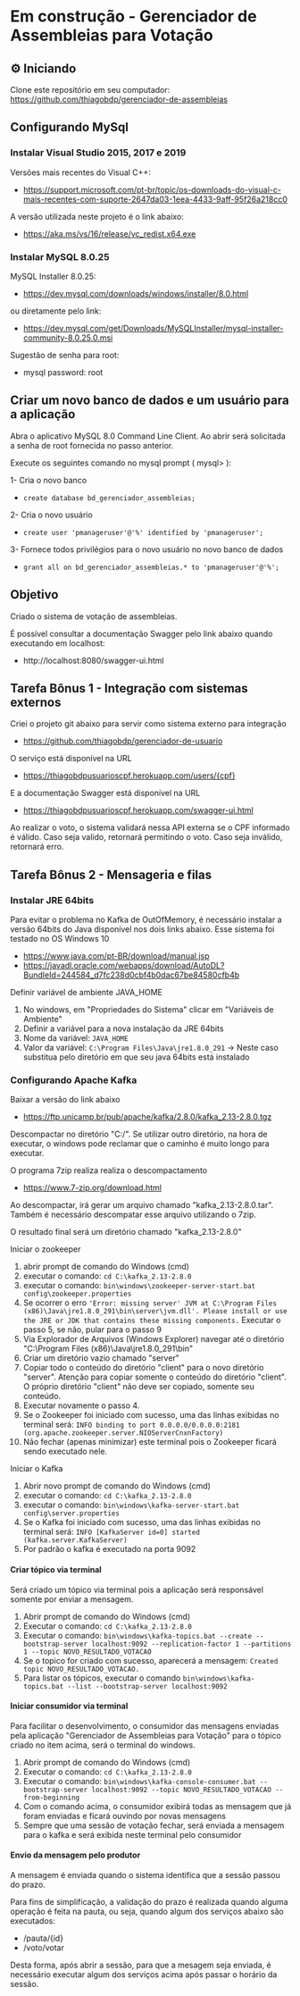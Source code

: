 # Em construção - Gerenciador de Assembleias para Votação

## ⚙ Iniciando

Clone este repositório em seu computador: https://github.com/thiagobdp/gerenciador-de-assembleias


## Configurando MySql

### Instalar Visual Studio 2015, 2017 e 2019

Versões mais recentes do Visual C++:
- https://support.microsoft.com/pt-br/topic/os-downloads-do-visual-c-mais-recentes-com-suporte-2647da03-1eea-4433-9aff-95f26a218cc0

A versão utilizada neste projeto é o link abaixo: 

- https://aka.ms/vs/16/release/vc_redist.x64.exe

### Instalar MySQL 8.0.25

MySQL Installer 8.0.25:
- https://dev.mysql.com/downloads/windows/installer/8.0.html

ou diretamente pelo link:
- https://dev.mysql.com/get/Downloads/MySQLInstaller/mysql-installer-community-8.0.25.0.msi

Sugestão de senha para root:
- mysql password: root

## Criar um novo banco de dados e um usuário para a aplicação
Abra o aplicativo MySQL 8.0 Command Line Client. Ao abrir será solicitada a senha de root fornecida no passo anterior.

Execute os seguintes comando no mysql prompt ( mysql> ):

1- Cria o novo banco 
* `create database bd_gerenciador_assembleias;`

2- Cria o novo usuário

* `create user 'pmanageruser'@'%' identified by 'pmanageruser';`

3- Fornece todos privilégios para o novo usuário no novo banco de dados
* `grant all on bd_gerenciador_assembleias.* to 'pmanageruser'@'%';`

## Objetivo

Criado o sistema de votação de assembleias.

É possível consultar a documentação Swagger pelo link abaixo quando executando em localhost:
* http://localhost:8080/swagger-ui.html

## Tarefa Bônus 1 - Integração com sistemas externos

Criei o projeto git abaixo para servir como sistema externo para integração
* https://github.com/thiagobdp/gerenciador-de-usuario

O serviço está disponível na URL
* https://thiagobdpusuarioscpf.herokuapp.com/users/{cpf}

E a documentação Swagger está disponível na URL
* https://thiagobdpusuarioscpf.herokuapp.com/swagger-ui.html

Ao realizar o voto, o sistema validará nessa API externa se o CPF informado é válido. Caso seja valido, retornará permitindo o voto. Caso seja inválido, retornará erro.


## Tarefa Bônus 2 - Mensageria e filas

### Instalar JRE 64bits

Para evitar o problema no Kafka de OutOfMemory, é necessário instalar a versão 64bits do Java disponível nos dois links abaixo. Esse sistema foi testado no OS Windows 10
* https://www.java.com/pt-BR/download/manual.jsp
* https://javadl.oracle.com/webapps/download/AutoDL?BundleId=244584_d7fc238d0cbf4b0dac67be84580cfb4b

Definir variável de ambiente JAVA_HOME
1. No windows, em "Propriedades do Sistema" clicar em "Variáveis de Ambiente"
2. Definir a variável para a nova instalação da JRE 64bits
3. Nome da variável: `JAVA_HOME`
4. Valor da variável: `C:\Program Files\Java\jre1.8.0_291` -> Neste caso substitua pelo diretório em que seu java 64bits está instalado

### Configurando Apache Kafka

Baixar a versão do link abaixo
* https://ftp.unicamp.br/pub/apache/kafka/2.8.0/kafka_2.13-2.8.0.tgz

Descompactar no diretório "C:/". Se utilizar outro diretório, na hora de executar, o windows pode reclamar que o caminho é muito longo para executar.

O programa 7zip realiza realiza o descompactamento

* https://www.7-zip.org/download.html

Ao descompactar, irá gerar um arquivo chamado "kafka_2.13-2.8.0.tar". Também é necessário descompatar esse arquivo utilizando o 7zip.

O resultado final será um diretório chamado "kafka_2.13-2.8.0"

Iniciar o zookeeper
1. abrir prompt de comando do Windows (cmd)
2. executar o comando: `cd C:\kafka_2.13-2.8.0`
3. executar o comando: `bin\windows\zookeeper-server-start.bat config\zookeeper.properties`
4. Se ocorrer o erro `'Error: missing server' JVM at C:\Program Files (x86)\Java\jre1.8.0_291\bin\server\jvm.dll'. Please install or use the JRE or JDK that contains these missing components.` Executar o passo 5, se não, pular para o passo 9
5. Via Explorador de Arquivos (Windows Explorer) navegar até o diretório "C:\Program Files (x86)\Java\jre1.8.0_291\bin"
6. Criar um diretório vazio chamado "server"
7. Copiar todo o conteúdo do diretório "client" para o novo diretório "server". Atenção para copiar somente o conteúdo do diretório "client". O próprio diretório "client" não deve ser copiado, somente seu conteúdo.
8. Executar novamente o passo 4.
9. Se o Zookeeper foi iniciado com sucesso, uma das linhas exibidas no terminal será: `INFO binding to port 0.0.0.0/0.0.0.0:2181 (org.apache.zookeeper.server.NIOServerCnxnFactory)`
11. Não fechar (apenas minimizar) este terminal pois o Zookeeper ficará sendo executado nele.

Iniciar o Kafka
1. Abrir novo prompt de comando do Windows (cmd)
2. executar o comando: `cd C:\kafka_2.13-2.8.0`
3. executar o comando: `bin\windows\kafka-server-start.bat config\server.properties`
4. Se o Kafka foi iniciado com sucesso, uma das linhas exibidas no terminal será: `INFO [KafkaServer id=0] started (kafka.server.KafkaServer)`
5. Por padrão o kafka é executado na porta 9092

#### Criar tópico via terminal

Será criado um tópico via terminal pois a aplicação será responsável somente por enviar a mensagem.
1. Abrir prompt de comando do Windows (cmd)
2. Executar o comando: `cd C:\kafka_2.13-2.8.0`
3. Executar o comando: `bin\windows\kafka-topics.bat --create --bootstrap-server localhost:9092 --replication-factor 1 --partitions 1 --topic NOVO_RESULTADO_VOTACAO`
4. Se o topico for criado com sucesso, aparecerá a mensagem: `Created topic NOVO_RESULTADO_VOTACAO.`
5. Para listar os tópicos, executar o comando `bin\windows\kafka-topics.bat --list --bootstrap-server localhost:9092`

#### Iniciar consumidor via terminal

Para facilitar o desenvolvimento, o consumidor das mensagens enviadas pela aplicação "Gerenciador de Assembleias para Votação" para o tópico criado no item acima, será o terminal do windows.
1. Abrir prompt de comando do Windows (cmd)
2. Executar o comando: `cd C:\kafka_2.13-2.8.0`
3. Executar o comando: `bin\windows\kafka-console-consumer.bat --bootstrap-server localhost:9092 --topic NOVO_RESULTADO_VOTACAO --from-beginning`
4. Com o comando acima, o consumidor exibirá todas as mensagem que já foram enviadas e ficará ouvindo por novas mensagens
5. Sempre que uma sessão de votação fechar, será enviada a mensagem para o kafka e será exibida neste terminal pelo consumidor

#### Envio da mensagem pelo produtor
A mensagem é enviada quando o sistema identifica que a sessão passou do prazo. 

Para fins de simplificação, a validação do prazo é realizada quando alguma operação é feita na pauta, ou seja, quando algum dos serviços abaixo são executados:
* /pauta/{id}
* /voto/votar

Desta forma, após abrir a sessão, para que a mesagem seja enviada, é necessário executar algum dos serviços acima após passar o horário da sessão.




